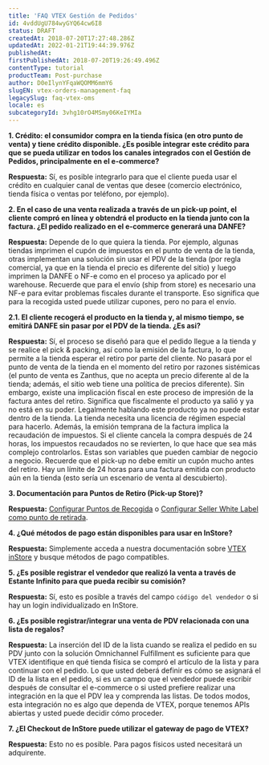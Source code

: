 ```yaml
---
title: 'FAQ VTEX Gestión de Pedidos'
id: 4vddUgU784wyGYQ64cw6I8
status: DRAFT
createdAt: 2018-07-20T17:27:48.286Z
updatedAt: 2022-01-21T19:44:39.976Z
publishedAt: 
firstPublishedAt: 2018-07-20T19:26:49.496Z
contentType: tutorial
productTeam: Post-purchase
author: D0eIlynYFqaWQOMM6mmY6
slugEN: vtex-orders-management-faq
legacySlug: faq-vtex-oms
locale: es
subcategoryId: 3vhg10rO4MSmy06KeIYMIa
---
```


__1. Crédito: el consumidor compra en la tienda física (en otro punto de venta) y tiene crédito disponible. ¿Es posible integrar este crédito para que se pueda utilizar en todos los canales integrados con el Gestión de Pedidos, principalmente en el e-commerce?__

__Respuesta:__ Sí, es posible integrarlo para que el cliente pueda usar el crédito en cualquier canal de ventas que desee (comercio electrónico, tienda física o ventas por teléfono, por ejemplo).

__2. En el caso de una venta realizada a través de un pick-up point, el cliente compró en línea y obtendrá el producto en la tienda junto con la factura. ¿El pedido realizado en el e-commerce generará una DANFE?__

__Respuesta:__ Depende de lo que quiera la tienda. Por ejemplo, algunas tiendas imprimen el cupón de impuestos en el punto de venta de la tienda, otras implementan una solución sin usar el PDV de la tienda (por regla comercial, ya que en la tienda el precio es diferente del sitio) y luego imprimen la DANFE o NF-e como en el proceso ya aplicado por el warehouse. Recuerde que para el envío (ship from store) es necesario una NF-e para evitar problemas fiscales durante el transporte. Eso significa que para la recogida usted puede utilizar cupones, pero no para el envío.

__2.1. El cliente recogerá el producto en la tienda y, al mismo tiempo, se emitirá DANFE sin pasar por el PDV de la tienda. ¿Es asi?__

__Respuesta:__ Sí, el proceso se diseñó para que el pedido llegue a la tienda y se realice el pick & packing, así como la emisión de la factura, lo que permite a la tienda esperar el retiro por parte del cliente. No pasará por el punto de venta de la tienda en el momento del retiro por razones sistémicas (el punto de venta es Zanthus, que no acepta un precio diferente al de la tienda; además, el sitio web tiene una política de precios diferente). Sin embargo, existe una implicación fiscal en este proceso de impresión de la factura antes del retiro. Significa que fiscalmente el producto ya salió y ya no está en su poder. Legalmente hablando este producto ya no puede estar dentro de la tienda. La tienda necesita una licencia de régimen especial para hacerlo. Además, la emisión temprana de la factura implica la recaudación de impuestos. Si el cliente cancela la compra después de 24 horas, los impuestos recaudados no se revierten, lo que hace que sea más complejo controlarlos. Estas son variables que pueden cambiar de negocio a negocio. Recuerde que el pick-up no debe emitir un cupón mucho antes del retiro. Hay un límite de 24 horas para una factura emitida con producto aún en la tienda (esto sería un escenario de venta al descubierto).

__3. Documentación para Puntos de Retiro (Pick-up Store)?__

__Respuesta:__ [Configurar Puntos de Recogida](/es/tutorial/configurar-puntos-de-recogida-pickup-points) o [Configurar Seller White Label como punto de retirada](/es/tutorial/configurar-seller-white-label-como-punto-de-retirada-pickup-point).

__4. ¿Qué métodos de pago están disponibles para usar en InStore?__

__Respuesta:__ Simplemente acceda a nuestra documentación sobre [VTEX inStore](/es/tutorial/vtex-instore-vision-general) y busque métodos de pago compatibles.

__5. ¿Es posible registrar el vendedor que realizó la venta a través de Estante Infinito para que pueda recibir su comisión?__

__Respuesta:__ Sí, esto es posible a través del campo `código del vendedor` o si hay un login individualizado en InStore.

__6. ¿Es posible registrar/integrar una venta de PDV relacionada con una lista de regalos?__

__Respuesta:__ La inserción del ID de la lista cuando se realiza el pedido en su PDV junto con la solución Omnichannel Fulfillment es suficiente para que VTEX identifique en qué tienda física se compró el artículo de la lista y para continuar con el pedido. Lo que usted deberá definir es cómo se asignará el ID de la lista en el pedido, si es un campo que el vendedor puede escribir después de consultar el e-commerce o si usted prefiere realizar una integración en la que el PDV lea y comprenda las listas. De todos modos, esta integración no es algo que dependa de VTEX, porque tenemos APIs abiertas y usted puede decidir cómo proceder.

__7. ¿El Checkout de InStore puede utilizar el gateway de pago de VTEX?__

__Respuesta:__ Esto no es posible. Para pagos físicos usted necesitará un adquirente.
